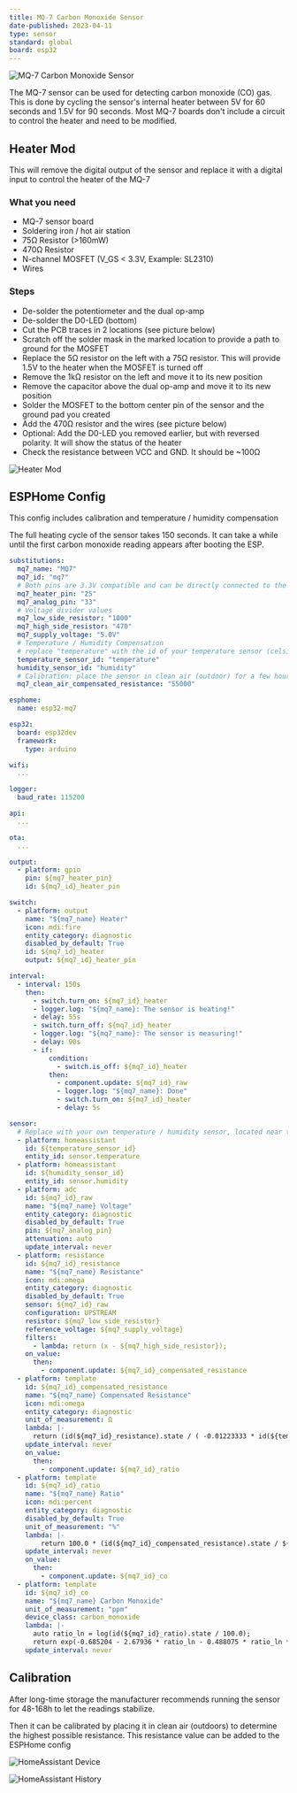 ```yaml
---
title: MQ-7 Carbon Monoxide Sensor
date-published: 2023-04-11
type: sensor
standard: global
board: esp32
---
```


![MQ-7 Carbon Monoxide Sensor](mq-7.png "MQ-7 Carbon Monoxide Sensor")

The MQ-7 sensor can be used for detecting carbon monoxide (CO) gas. This is done by cycling the sensor's internal heater between 5V for 60 seconds and 1.5V for 90 seconds. Most MQ-7 boards don't include a circuit to control the heater and need to be modified.

## Heater Mod

This will remove the digital output of the sensor and replace it with a digital input to control the heater of the MQ-7

### What you need

- MQ-7 sensor board
- Soldering iron / hot air station
- 75Ω Resistor (>160mW)
- 470Ω Resistor
- N-channel MOSFET (V_GS < 3.3V, Example: SL2310)
- Wires

### Steps

- De-solder the potentiometer and the dual op-amp
- De-solder the D0-LED (bottom)
- Cut the PCB traces in 2 locations (see picture below)
- Scratch off the solder mask in the marked location to provide a path to ground for the MOSFET
- Replace the 5Ω resistor on the left with a 75Ω resistor. This will provide 1.5V to the heater when the MOSFET is turned off
- Remove the 1kΩ resistor on the left and move it to its new position
- Remove the capacitor above the dual op-amp and move it to its new position
- Solder the MOSFET to the bottom center pin of the sensor and the ground pad you created
- Add the 470Ω resistor and the wires (see picture below)
- Optional: Add the D0-LED you removed earlier, but with reversed polarity. It will show the status of the heater
- Check the resistance between VCC and GND. It should be ~100Ω

![Heater Mod](mq-7-heater-mod.png "Heater Mod")

## ESPHome Config

This config includes calibration and temperature / humidity compensation

The full heating cycle of the sensor takes 150 seconds. It can take a while until the first carbon monoxide reading appears after booting the ESP.

```yaml
substitutions:
  mq7_name: "MQ7"
  mq7_id: "mq7"
  # Both pins are 3.3V compatible and can be directly connected to the ESP if you followed the heater mod tutorial
  mq7_heater_pin: "25"
  mq7_analog_pin: "33"
  # Voltage divider values
  mq7_low_side_resistor: "1000"
  mq7_high_side_resistor: "470"
  mq7_supply_voltage: "5.0V"
  # Temperature / Humidity Compensation
  # replace "temperature" with the id of your temperature sensor (celsius) and "humidity" with the id of your humidity sensor
  temperature_sensor_id: "temperature"
  humidity_sensor_id: "humidity"
  # Calibration: place the sensor in clean air (outdoor) for a few hours and use the value of mq7_compensated_resistance
  mq7_clean_air_compensated_resistance: "55000"

esphome:
  name: esp32-mq7

esp32:
  board: esp32dev
  framework:
    type: arduino

wifi:
  ...

logger:
  baud_rate: 115200

api:
  ...

ota:
  ...

output:
  - platform: gpio
    pin: ${mq7_heater_pin}
    id: ${mq7_id}_heater_pin

switch:
  - platform: output
    name: "${mq7_name} Heater"
    icon: mdi:fire
    entity_category: diagnostic
    disabled_by_default: True
    id: ${mq7_id}_heater
    output: ${mq7_id}_heater_pin

interval:
  - interval: 150s
    then:
      - switch.turn_on: ${mq7_id}_heater
      - logger.log: "${mq7_name}: The sensor is heating!"
      - delay: 55s
      - switch.turn_off: ${mq7_id}_heater
      - logger.log: "${mq7_name}: The sensor is measuring!"
      - delay: 90s
      - if:
          condition:
            - switch.is_off: ${mq7_id}_heater
          then:
            - component.update: ${mq7_id}_raw
            - logger.log: "${mq7_name}: Done"
            - switch.turn_on: ${mq7_id}_heater
            - delay: 5s

sensor:
  # Replace with your own temperature / humidity sensor, located near the MQ-7
  - platform: homeassistant
    id: ${temperature_sensor_id}
    entity_id: sensor.temperature
  - platform: homeassistant
    id: ${humidity_sensor_id}
    entity_id: sensor.humidity
  - platform: adc
    id: ${mq7_id}_raw
    name: "${mq7_name} Voltage"
    entity_category: diagnostic
    disabled_by_default: True
    pin: ${mq7_analog_pin}
    attenuation: auto
    update_interval: never
  - platform: resistance
    id: ${mq7_id}_resistance
    name: "${mq7_name} Resistance"
    icon: mdi:omega
    entity_category: diagnostic
    disabled_by_default: True
    sensor: ${mq7_id}_raw
    configuration: UPSTREAM
    resistor: ${mq7_low_side_resistor}
    reference_voltage: ${mq7_supply_voltage}
    filters:
      - lambda: return (x - ${mq7_high_side_resistor});
    on_value:
      then:
        - component.update: ${mq7_id}_compensated_resistance
  - platform: template
    id: ${mq7_id}_compensated_resistance
    name: "${mq7_name} Compensated Resistance"
    icon: mdi:omega
    entity_category: diagnostic
    unit_of_measurement: Ω
    lambda: |-
      return (id(${mq7_id}_resistance).state / ( -0.01223333 * id(${temperature_sensor_id}).state -0.00609615 * id(${humidity_sensor_id}).state + 1.70860897));
    update_interval: never
    on_value:
      then:
        - component.update: ${mq7_id}_ratio
  - platform: template
    id: ${mq7_id}_ratio
    name: "${mq7_name} Ratio"
    icon: mdi:percent
    entity_category: diagnostic
    disabled_by_default: True
    unit_of_measurement: "%"
    lambda: |-
        return 100.0 * (id(${mq7_id}_compensated_resistance).state / ${mq7_clean_air_compensated_resistance});
    update_interval: never
    on_value:
      then:
        - component.update: ${mq7_id}_co
  - platform: template
    id: ${mq7_id}_co
    name: "${mq7_name} Carbon Monoxide"
    unit_of_measurement: "ppm"
    device_class: carbon_monoxide
    lambda: |-
      auto ratio_ln = log(id(${mq7_id}_ratio).state / 100.0);
      return exp(-0.685204 - 2.67936 * ratio_ln - 0.488075 * ratio_ln * ratio_ln - 0.07818 * ratio_ln * ratio_ln * ratio_ln);
    update_interval: never
```

## Calibration

After long-time storage the manufacturer recommends running the sensor for 48-168h to let the readings stabilize.

Then it can be calibrated by placing it in clean air (outdoors) to determine the highest possible resistance. This resistance value can be added to the ESPHome config

![HomeAssistant Device](mq-7-device.png "HomeAssistant Device")

![HomeAssistant History](mq-7-history.png "HomeAssistant History")

